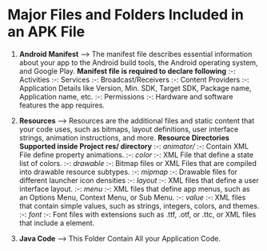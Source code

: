 # Major Files and Folders Included in an APK File  
   1. **Android Manifest** --> The manifest file describes essential information about your app to the Android build tools, the Android operating system, and Google Play.
      **Manifest file is required to declare following**
         :-: Activities
         :-: Services
         :-: Broadcast/Receivers
         :-: Content Providers
         :-: Application Details like Version, Min. SDK, Target SDK, Package name, Application name, etc.
         :-: Permissions
         :-: Hardware and software features the app requires.

   2. **Resources** --> Resources are the additional files and static content that your code uses, such as bitmaps, layout definitions, user interface strings, animation instructions, and more.
      **Resource Directories Supported inside Project res/ directory**
         :-: *animator/* :-: Contain XML File define property animations.
         :-: *color* :-: XML File that define a state list of colors.
         :-: *drawable* :-: Bitmap files or XML Files that are compiled into drawable resource subtypes.
         :-: *mipmap* :-: Drawable files for different launcher icon densities
         :-: *layout* :-: XML files that define a user interface layout.
         :-: *menu* :-: XML files that define app menus, such as an Options Menu, Context Menu, or Sub Menu.
         :-: *value* :-: XML files that contain simple values, such as strings, integers, colors, and themes.
         :-: *font* :-: Font files with extensions such as .ttf, .otf, or .ttc, or XML files that include a <font-family> element.

   3. **Java Code** --> This Folder Contain All your Application Code.
